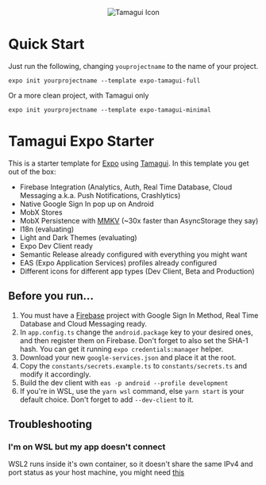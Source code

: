 <p align="center">
  <img src="https://github.com/ivopr/tamagui-expo/blob/main/assets/icons/icon.png" alt="Tamagui Icon"/>
</p>

# Quick Start
Just run the following, changing `youprojectname` to the name of your project.
```
expo init yourprojectname --template expo-tamagui-full
```

Or a more clean project, with Tamagui only
```
expo init yourprojectname --template expo-tamagui-minimal
```
# Tamagui Expo Starter
This is a starter template for [Expo](https://expo.dev) using [Tamagui](https://tamagui.dev).
In this template you get out of the box:
- Firebase Integration (Analytics, Auth, Real Time Database, Cloud Messaging a.k.a. Push Notifications, Crashlytics)
- Native Google Sign In pop up on Android
- MobX Stores
- MobX Persistence with [MMKV](https://github.com/mrousavy/react-native-mmkv) (~30x faster than AsyncStorage they say)
- I18n (evaluating)
- Light and Dark Themes (evaluating)
- Expo Dev Client ready
- Semantic Release already configured with everything you might want
- EAS (Expo Application Services) profiles already configured
- Different icons for different app types (Dev Client, Beta and Production)

## Before you run...
1. You must have a [Firebase](https://console.firebase.google.com) project with Google Sign In Method, Real Time Database and Cloud Messaging ready.
1. In `app.config.ts` change the `android.package` key to your desired ones, and then register them on Firebase. Don't forget to also set the SHA-1 hash. You can get it running `expo credentials:manager` helper.
1. Download your new `google-services.json` and place it at the root.
1. Copy the `constants/secrets.example.ts` to `constants/secrets.ts` and modify it accordingly.
1. Build the dev client with `eas -p android --profile development`
1. If you're in WSL, use the `yarn wsl` command, else `yarn start` is your default choice. Don't forget to add `--dev-client` to it.

## Troubleshooting
### I'm on WSL but my app doesn't connect
WSL2 runs inside it's own container, so it doesn't share the same IPv4 and port status as your host machine, you might need [this](https://gist.github.com/ivopr/64f974e632b7edcbe1f5e58b91e31598)

